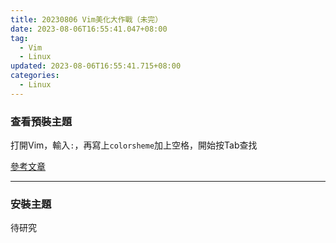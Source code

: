 ```yaml
---
title: 20230806 Vim美化大作戰（未完）
date: 2023-08-06T16:55:41.047+08:00
tag:
  - Vim
  - Linux
updated: 2023-08-06T16:55:41.715+08:00
categories:
  - Linux
---
```

### 查看預裝主題

打開Vim，輸入`:`，再寫上`colorsheme`加上空格，開始按Tab查找

[參考文章]([https://www.cnblogs.com/yychuyu/p/13210110.html](https://www.cnblogs.com/yychuyu/p/13210110.html))

***

### 安裝主題

待研究




